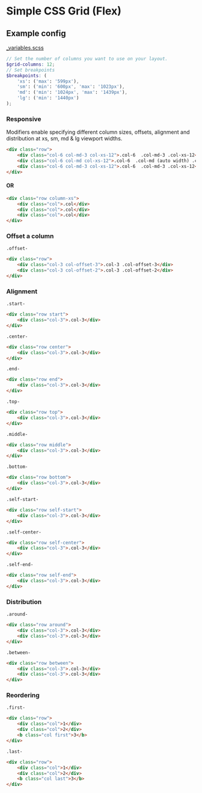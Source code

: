 # Simple CSS Grid (Flex)
## Example config 
[_variables.scss](https://github.com/lased/LayoutTemplate/blob/master/src/components/grid/_variables.scss)
```scss
// Set the number of columns you want to use on your layout.
$grid-columns: 12;
// Set breakpoints 
$breakpoints: (
    'xs': ('max': '599px'),
    'sm': ('min': '600px', 'max': '1023px'),
    'md': ('min': '1024px', 'max': '1439px'),
    'lg': ('min': '1440px')
);
```
### Responsive
Modifiers enable specifying different column sizes, offsets, alignment and distribution at xs, sm, md & lg viewport widths.
````html
<div class="row">
    <div class="col-6 col-md-3 col-xs-12">.col-6  .col-md-3 .col-xs-12</div>
    <div class="col-6 col-md col-xs-12">.col-6  .col-md (auto width) .col-xs-12</div>
    <div class="col-6 col-md-3 col-xs-12">.col-6  .col-md-3 .col-xs-12</div>
</div>
````
#### OR
````html
<div class="row column-xs">
    <div class="col">.col</div>
    <div class="col">.col</div>
    <div class="col">.col</div>
</div>
````
### Offset a column
`.offset-`
````html
<div class="row">
    <div class="col-3 col-offset-3">.col-3 .col-offset-3</div>
    <div class="col-3 col-offset-2">.col-3 .col-offset-2</div>
</div>
````
### Alignment
`.start-`
````html
<div class="row start">
    <div class="col-3">.col-3</div>
</div>
````
`.center-`
````html
<div class="row center">
    <div class="col-3">.col-3</div>
</div>
````
`.end-`
````html
<div class="row end">
    <div class="col-3">.col-3</div>
</div>
````
`.top-`
````html
<div class="row top">
    <div class="col-3">.col-3</div>
</div>
````
`.middle-`
````html
<div class="row middle">
    <div class="col-3">.col-3</div>
</div>
````
`.bottom-`
````html
<div class="row bottom">
    <div class="col-3">.col-3</div>
</div>
````
`.self-start-`
````html
<div class="row self-start">
    <div class="col-3">.col-3</div>
</div>
````
`.self-center-`
````html
<div class="row self-center">
    <div class="col-3">.col-3</div>
</div>
````
`.self-end-`
````html
<div class="row self-end">
    <div class="col-3">.col-3</div>
</div>
````
### Distribution
`.around-`
````html
<div class="row around">
    <div class="col-3">.col-3</div>
    <div class="col-3">.col-3</div>
</div>
````
`.between-`
````html
<div class="row between">
    <div class="col-3">.col-3</div>
    <div class="col-3">.col-3</div>
</div>
````
### Reordering
`.first-`
````html
<div class="row">
    <div class="col">1</div>
    <div class="col">2</div>
    <b class="col first">3</b>
</div>
````
`.last-`
````html
<div class="row">
    <div class="col">1</div>
    <div class="col">2</div>
    <b class="col last">3</b>
</div>
````
